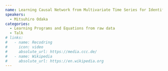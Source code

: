 ```yaml
---
name: Learning Causal Network from Multivariate Time Series for Identifying Differential Equations of Dynamical Systems
speakers:
  - Mitsuhiro Odaka
categories:
  - Learning Programs and Equations from raw data
  - Talk
# links:
#   - name: Recodring
#     icon: video
#     absolute_url: https://media.ccc.de/
#   - name: Wikipedia
#     absolute_url: https://en.wikipedia.org
---
```

